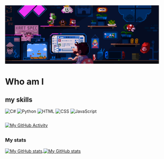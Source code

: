 ![](./coding-banner.gif)

# Who am I



##
## my skills
<p>
<img src="https://img.shields.io/badge/code-C%23-informational?style=for-the-badge&logo=c-sharp&logoColor=white color=239120" alt="C#">
<img src="https://img.shields.io/badge/code-Python-informational?style=for-the-badge&logo=python&logoColor=white&color=3776AB" alt="Python">
<img src="https://img.shields.io/badge/code-HTML-informational?style=for-the-badge&logo=html5&logoColor=white&color=E34F26" alt="HTML">
<img src="https://img.shields.io/badge/code-CSS-informational?style=for-the-badge&logo=css3&logoColor=white&color=1572B6" alt="CSS">
<img src="https://img.shields.io/badge/code-javascript-informational?style=for-the-badge&logo=javascript&logoColor=white&color=2aa889" alt="JavaScript">
</p>

##

[![My GitHub Activity](https://github-readme-activity-graph.vercel.app/graph?username=Sazie101&theme=gotham&hide_border=true)](https://github.com/ashutosh00710/github-readme-activity-graph)

##
### My stats

<a href="https://github.com/Sazie101">
  <img height="205px" align="center" src="https://github-readme-stats.vercel.app/api?username=Sazie101&theme=vue&show_icons=true" alt="My GitHub stats" />
</a>
<a href="https://github.com/Sazie101">
  <img align="center" src="https://github-readme-stats.vercel.app/api/top-langs/?username=Sazie101&theme=vue&hide=Ruby&show_icons=true&langs_count=3" alt="My 
  GitHub stats"/>
</a>

<!--
**Sazie101/Sazie101** is a ✨ _special_ ✨ repository because its `README.md` (this file) appears on your GitHub profile.

Here are some ideas to get you started:

- 🔭 I’m currently working on ...
- 🌱 I’m currently learning ...
- 👯 I’m looking to collaborate on ...
- 🤔 I’m looking for help with ...
- 💬 Ask me about ...
- 📫 How to reach me: ...
- 😄 Pronouns: ...
- ⚡ Fun fact: ...
-->
